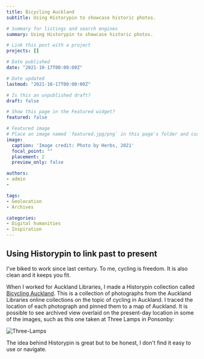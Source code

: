 ```yaml
---
title: Bicycling Auckland
subtitle: Using Historypin to showcase historic photos.

# Summary for listings and search engines
summary: Using Historypin to showcase historic photos.

# Link this post with a project
projects: []

# Date published
date: "2021-10-17T00:00:00Z"

# Date updated
lastmod: "2021-10-17T00:00:00Z"

# Is this an unpublished draft?
draft: false

# Show this page in the Featured widget?
featured: false

# Featured image
# Place an image named `featured.jpg/png` in this page's folder and customize its options here.
image:
  caption: 'Image credit: Photo by Herbs, 2021'
  focal_point: ""
  placement: 2
  preview_only: false

authors:
- admin
- 

tags:
- Geolocation
- Archives

categories:
- Digital humanities
- Inspiration
---
```


## Using Historypin to link past to present

I've biked to work since last century. To me, cycling is freedom. It is also clean and it keeps you fit.

When I worked for Auckland Libraries, I made a Historypin collection called [Bicycling Auckland](https://www.historypin.org/en/bicycling-auckland/geo/-36.900608,174.807884,12/bounds/-37.012541,174.710662,-36.78851,174.905106/paging/1/project/about). This is a collection of photographs from the Auckland Libraries online collections on the topic of cycling in Auckland. I traced the location of each photograph and pinned them to a map of Auckland. It is possible to see archived view overlaid on the present-day location in some of the images, such as this one taken at Three Lamps in Ponsonby:

![Three-Lamps](https://user-images.githubusercontent.com/92902219/138573204-85d8c5e1-14c5-4542-9838-005b239ea100.jpg)

The idea behind Historypin is great but to be honest, I don't find it easy to use or navigate.
